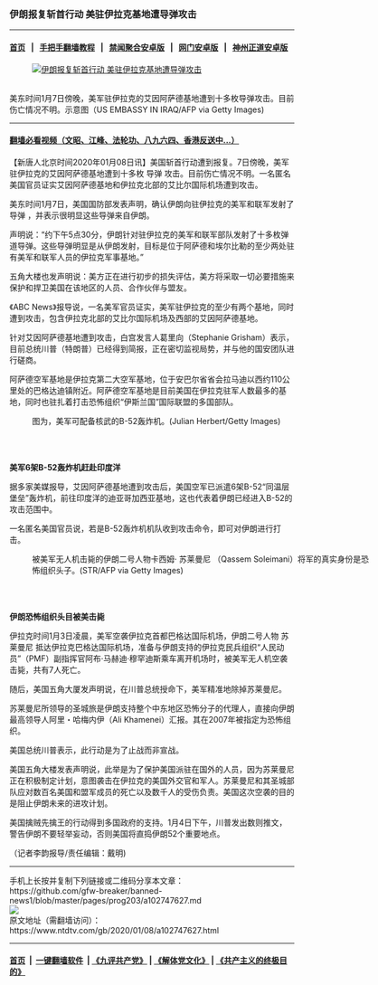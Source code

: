 ### 伊朗报复斩首行动 美驻伊拉克基地遭导弹攻击
------------------------

#### [首页](https://github.com/gfw-breaker/banned-news1/blob/master/README.md) &nbsp;&nbsp;|&nbsp;&nbsp; [手把手翻墙教程](https://github.com/gfw-breaker/guides/wiki) &nbsp;&nbsp;|&nbsp;&nbsp; [禁闻聚合安卓版](https://github.com/gfw-breaker/bn-android) &nbsp;&nbsp;|&nbsp;&nbsp; [网门安卓版](https://github.com/oGate2/oGate) &nbsp;&nbsp;|&nbsp;&nbsp; [神州正道安卓版](https://github.com/SzzdOgate/update) 



<div><div class="featured_image">
 <a href="https://i.ntdtv.com/assets/uploads/2020/01/GettyImages-1191107241-1.jpg" target="_blank">
  <figure>
   <img alt="伊朗报复斩首行动 美驻伊拉克基地遭导弹攻击" src="https://i.ntdtv.com/assets/uploads/2020/01/GettyImages-1191107241-1-800x450.jpg"/>
  </figure><br/>
 </a>
 <span class="caption">
  美东时间1月7日傍晚，美军驻伊拉克的艾因阿萨德基地遭到十多枚导弹攻击。目前伤亡情况不明。示意图（US EMBASSY IN IRAQ/AFP via Getty Images)
 </span>
</div>
</div><hr/>

#### [翻墙必看视频（文昭、江峰、法轮功、八九六四、香港反送中...）](http://167.172.214.107/home.html)

<div><div class="post_content" itemprop="articleBody">
 <p>
  【新唐人北京时间2020年01月08日讯】美国斩首行动遭到报复。7日傍晚，美军驻伊拉克的艾因阿萨德基地遭到十多枚
  <ok href="https://www.ntdtv.com/gb/导弹.htm">
   导弹
  </ok>
  攻击。目前伤亡情况不明。一名匿名美国官员证实艾因阿萨德基地和伊拉克北部的艾比尔国际机场遭到攻击。
 </p>
 <p>
  美东时间1月7日，美国国防部发表声明，确认伊朗向驻伊拉克的美军和联军发射了
  <ok href="https://www.ntdtv.com/gb/导弹.htm">
   导弹
  </ok>
  ，并表示很明显这些导弹来自伊朗。
 </p>
 <p>
  声明说：“约下午5点30分，伊朗针对驻伊拉克的美军和联军部队发射了十多枚弹道导弹。这些导弹明显是从伊朗发射，目标是位于阿萨德和埃尔比勒的至少两处驻有美军和联军人员的伊拉克军事基地。”
 </p>
 <p>
  五角大楼也发声明说：美方正在进行初步的损失评估，美方将采取一切必要措施来保护和捍卫美国在该地区的人员、合作伙伴与盟友。
 </p>
 <p>
  《ABC News》报导说，一名美军官员证实，美军驻伊拉克的至少有两个基地，同时遭到攻击，包含伊拉克北部的艾比尔国际机场及西部的艾因阿萨德基地。
 </p>
 <p>
  针对艾因阿萨德基地遭到攻击，白宫发言人葛里向（Stephanie Grisham）表示，目前总统川普（特朗普）已经得到简报，正在密切监视局势，并与他的国安团队进行磋商。
 </p>
 <p>
  阿萨德空军基地是伊拉克第二大空军基地，位于安巴尔省省会拉马迪以西约110公里处的巴格达迪镇附近。阿萨德空军基地是目前美国在伊拉克驻军人数最多的基地，同时也驻扎着打击恐怖组织“伊斯兰国”国际联盟的多国部队。
 </p>
 <figure class="wp-caption alignnone" id="attachment_102544933" style="width: 600px">
  <ok href="https://i.ntdtv.com/assets/uploads/2019/03/GettyImages-1861093.jpg">
   <img alt="" class="size-medium wp-image-102544933" src="https://i.ntdtv.com/assets/uploads/2019/03/GettyImages-1861093-600x305.jpg"/>
  </ok>
  <br/><figcaption class="wp-caption-text">
   图为，美军可配备核武的B-52轰炸机。(Julian Herbert/Getty Images)
  </figcaption><br/>
 </figure><br/>
 <p>
  <strong>
   美军6架B-52轰炸机赶赴印度洋
  </strong>
 </p>
 <p>
  据多家美媒报导，艾因阿萨德基地遭到攻击后，美国空军已派遣6架B-52“同温层堡垒”轰炸机，前往印度洋的迪亚哥加西亚基地，这也代表着伊朗已经进入B-52的攻击范围中。
 </p>
 <p>
  一名匿名美国官员说，若是B-52轰炸机机队收到攻击命令，即可对伊朗进行打击。
 </p>
 <figure class="wp-caption alignnone" id="attachment_102747242" style="width: 600px">
  <ok href="https://i.ntdtv.com/assets/uploads/2020/01/1-129.jpg">
   <img alt="" class="size-medium wp-image-102747242" src="https://i.ntdtv.com/assets/uploads/2020/01/1-129-600x401.jpg"/>
  </ok>
  <br/><figcaption class="wp-caption-text">
   被美军无人机击毙的伊朗二号人物卡西姆·
   <ok href="https://www.ntdtv.com/gb/苏莱曼尼.htm">
    苏莱曼尼
   </ok>
   （Qassem Soleimani）将军的真实身份是恐怖组织头子。(STR/AFP via Getty Images)
  </figcaption><br/>
 </figure><br/>
 <p>
  <strong>
   伊朗恐怖组织头目被美击毙
  </strong>
 </p>
 <p>
  伊拉克时间1月3日凌晨，美军空袭伊拉克首都巴格达国际机场，伊朗二号人物
  <ok href="https://www.ntdtv.com/gb/苏莱曼尼.htm">
   苏莱曼尼
  </ok>
  抵达伊拉克巴格达国际机场，准备与伊朗支持的伊拉克民兵组织“人民动员”（PMF）副指挥官阿布‧马赫迪‧穆罕迪斯乘车离开机场时，被美军无人机空袭击毙，共有7人死亡。
 </p>
 <p>
  随后，美国五角大厦发声明说，在川普总统授命下，美军精准地除掉苏莱曼尼。
 </p>
 <p>
  苏莱曼尼所领导的圣城旅是伊朗支持整个中东地区恐怖分子的代理人，直接向伊朗最高领导人阿里・哈梅内伊（Ali Khamenei）汇报。其在2007年被指定为恐怖组织。
 </p>
 <p>
  美国总统川普表示，此行动是为了止战而非宣战。
 </p>
 <p>
  美国五角大楼发表声明说，此举是为了保护美国派驻在国外的人员，因为苏莱曼尼正在积极制定计划，意图袭击在伊拉克的美国外交官和军人。苏莱曼尼和其圣城部队应对数百名美国和盟军成员的死亡以及数千人的受伤负责。美国这次空袭的目的是阻止伊朗未来的进攻计划。
 </p>
 <p>
  美国擒贼先擒王的行动得到多国政府的支持。1月4日下午，川普发出数则推文，警告伊朗不要轻举妄动，否则美国将直捣伊朗52个重要地点。
 </p>
 <p>
  （记者李韵报导/责任编辑：戴明)
 </p>
 <div class="single_ad">
 </div>
</div>
</div>
<hr/>
手机上长按并复制下列链接或二维码分享本文章：<br/>
https://github.com/gfw-breaker/banned-news1/blob/master/pages/prog203/a102747627.md <br/>
<a href='https://github.com/gfw-breaker/banned-news1/blob/master/pages/prog203/a102747627.md'><img src='https://github.com/gfw-breaker/banned-news1/blob/master/pages/prog203/a102747627.md.png'/></a> <br/>
原文地址（需翻墙访问）：https://www.ntdtv.com/gb/2020/01/08/a102747627.html


------------------------
#### [首页](https://github.com/gfw-breaker/banned-news1/blob/master/README.md) &nbsp;|&nbsp; [一键翻墙软件](https://github.com/gfw-breaker/nogfw/blob/master/README.md) &nbsp;| [《九评共产党》](https://github.com/gfw-breaker/9ping.md/blob/master/README.md#九评之一评共产党是什么) | [《解体党文化》](https://github.com/gfw-breaker/jtdwh.md/blob/master/README.md) | [《共产主义的终极目的》](https://github.com/gfw-breaker/gczydzjmd.md/blob/master/README.md)


<img src='http://gfw-breaker.win/banned-news/pages/prog203/a102747627.md' width='0px' height='0px'/>